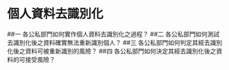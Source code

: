 # 個人資料去識別化

##一 各公私部門如何實作個人資料去識別化之過程？
##二 各公私部門如何測試去識別化後之資料確實無法重新識別個人？
##三 各公私部門如何判定其經去識別化後之資料可被重新識別的風險？
##四 各公私部門如何決定其經去識別化後之資料的可接受風險？




